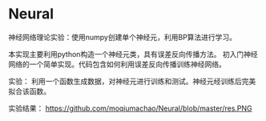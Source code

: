 # Neural
神经网络理论实验：使用numpy创建单个神经元，利用BP算法进行学习。

本实现主要利用python构造一个神经元类，具有误差反向传播方法。
初入门神经网络的一个简单实现。代码包含如何利用误差反向传播训练神经网络。

实验：
利用一个函数生成数据，对神经元进行训练和测试。神经元经训练后完美拟合该函数。

实验结果：
https://github.com/moqiumachao/Neural/blob/master/res.PNG
